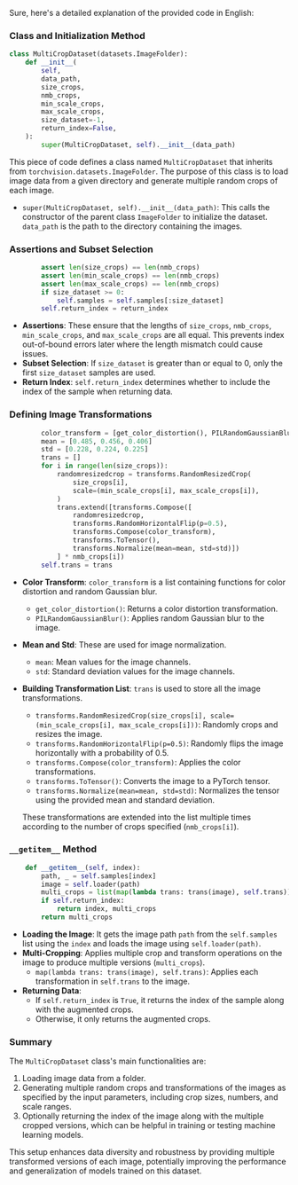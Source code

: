 Sure, here's a detailed explanation of the provided code in English:

### Class and Initialization Method

```python
class MultiCropDataset(datasets.ImageFolder):
    def __init__(
        self,
        data_path,
        size_crops,
        nmb_crops,
        min_scale_crops,
        max_scale_crops,
        size_dataset=-1,
        return_index=False,
    ):
        super(MultiCropDataset, self).__init__(data_path)
```

This piece of code defines a class named `MultiCropDataset` that inherits from `torchvision.datasets.ImageFolder`. The purpose of this class is to load image data from a given directory and generate multiple random crops of each image.

- `super(MultiCropDataset, self).__init__(data_path)`: This calls the constructor of the parent class `ImageFolder` to initialize the dataset. `data_path` is the path to the directory containing the images.

### Assertions and Subset Selection

```python
        assert len(size_crops) == len(nmb_crops)
        assert len(min_scale_crops) == len(nmb_crops)
        assert len(max_scale_crops) == len(nmb_crops)
        if size_dataset >= 0:
            self.samples = self.samples[:size_dataset]
        self.return_index = return_index
```

- **Assertions**: These ensure that the lengths of `size_crops`, `nmb_crops`, `min_scale_crops`, and `max_scale_crops` are all equal. This prevents index out-of-bound errors later where the length mismatch could cause issues.
- **Subset Selection**: If `size_dataset` is greater than or equal to 0, only the first `size_dataset` samples are used.
- **Return Index**: `self.return_index` determines whether to include the index of the sample when returning data.

### Defining Image Transformations

```python
        color_transform = [get_color_distortion(), PILRandomGaussianBlur()]
        mean = [0.485, 0.456, 0.406]
        std = [0.228, 0.224, 0.225]
        trans = []
        for i in range(len(size_crops)):
            randomresizedcrop = transforms.RandomResizedCrop(
                size_crops[i],
                scale=(min_scale_crops[i], max_scale_crops[i]),
            )
            trans.extend([transforms.Compose([
                randomresizedcrop,
                transforms.RandomHorizontalFlip(p=0.5),
                transforms.Compose(color_transform),
                transforms.ToTensor(),
                transforms.Normalize(mean=mean, std=std)])
            ] * nmb_crops[i])
        self.trans = trans
```

- **Color Transform**: `color_transform` is a list containing functions for color distortion and random Gaussian blur.
  - `get_color_distortion()`: Returns a color distortion transformation.
  - `PILRandomGaussianBlur()`: Applies random Gaussian blur to the image.
- **Mean and Std**: These are used for image normalization.
  - `mean`: Mean values for the image channels.
  - `std`: Standard deviation values for the image channels.
- **Building Transformation List**: `trans` is used to store all the image transformations.
  - `transforms.RandomResizedCrop(size_crops[i], scale=(min_scale_crops[i], max_scale_crops[i]))`: Randomly crops and resizes the image.
  - `transforms.RandomHorizontalFlip(p=0.5)`: Randomly flips the image horizontally with a probability of 0.5.
  - `transforms.Compose(color_transform)`: Applies the color transformations.
  - `transforms.ToTensor()`: Converts the image to a PyTorch tensor.
  - `transforms.Normalize(mean=mean, std=std)`: Normalizes the tensor using the provided mean and standard deviation.

  These transformations are extended into the list multiple times according to the number of crops specified (`nmb_crops[i]`).

### `__getitem__` Method

```python
    def __getitem__(self, index):
        path, _ = self.samples[index]
        image = self.loader(path)
        multi_crops = list(map(lambda trans: trans(image), self.trans))
        if self.return_index:
            return index, multi_crops
        return multi_crops
```

- **Loading the Image**: It gets the image path `path` from the `self.samples` list using the `index` and loads the image using `self.loader(path)`.
- **Multi-Cropping**: Applies multiple crop and transform operations on the image to produce multiple versions (`multi_crops`).
  - `map(lambda trans: trans(image), self.trans)`: Applies each transformation in `self.trans` to the image.
- **Returning Data**: 
  - If `self.return_index` is `True`, it returns the index of the sample along with the augmented crops.
  - Otherwise, it only returns the augmented crops.

### Summary
The `MultiCropDataset` class's main functionalities are:

1. Loading image data from a folder.
2. Generating multiple random crops and transformations of the images as specified by the input parameters, including crop sizes, numbers, and scale ranges.
3. Optionally returning the index of the image along with the multiple cropped versions, which can be helpful in training or testing machine learning models.

This setup enhances data diversity and robustness by providing multiple transformed versions of each image, potentially improving the performance and generalization of models trained on this dataset.
